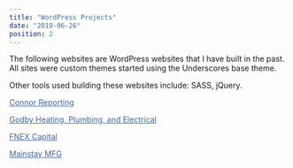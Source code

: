 ```yaml
---
title: "WordPress Projects"
date: "2019-06-26"
position: 2
---
```


The following websites are WordPress websites that I have built in the past. All sites were custom themes started using the Underscores base theme.

Other tools used building these websites include: SASS, jQuery.

<a href="https://connorreporting.com/" target="_blank" style="color: #3e66a4;">Connor Reporting</a>

<a href="https://godbyhpe.com/" target="_blank" style="color: #3e66a4;">Godby Heating, Plumbing, and Electrical</a>

<a href="http://fnexcapital.com/" target="_blank" style="color: #3e66a4;">FNEX Capital</a>

<a href="https://mainstaymfg.com/" target="_blank" style="color: #3e66a4;">Mainstay MFG</a>

